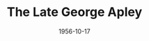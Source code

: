 ---
title: The Late George Apley
date: 1956-10-17
closing_date: 1956-10-27
layout: productions
featured_image:
image_caption:
image_credit:
playbill:
Theatre: Theatre Jacksonville
Venue: Little Theatre
cast:
- Margaret: Ella Mae Wiley
- George Apley: Frank Ridge
- Catherine Apley: Peggy Gift
- John Apley: James Boyer
- Eleanor Apley: Eleanor Yeager
- Wilson: Ralph Anderson
- Amelia Newcombe: Esther Barnes
- Roger Newcombe: Elmo Lehman
- Horation Willing: Marshall Grauer
- Jane Willing: Gene Tranoy
- Agnes Willing: Rose Marie Regero
- Howard Boulder: Bob Phillips
- Lydia Leyton: Josephine DeZerne
- Emily Southworth: Helen Keegan
- Julian H. Dole: Milo Wiley
- Henry: Victor Maurice
crew:
- Director: Richard G. Fallon
- Setting and Technical Direction: George A. Ramsey, Jr.
- Assistant Director: Connie Henline
- Stage Manager: Frank Ridge
- Light Controls: Alice Wise
- Sound and Music: Neil Forster
- Wardrobe Chairman: Sue Henderson
- Wardrobe Assistant:
  - Jane Johnson
  - Ada Wilson
  - Florence Somack
  - Gladys Mickler
  - Betty Cooper
  - Libbi Whiteman
  - Virginia Booker
- Costume Construction Chairman: Libbi Whiteman
- Costume Assistant:
  - Pat Eyster
  - Sue Fallon
  - Helen Keegan
  - Elaine Barnert
  - Shirley Carruthers
  - Virginia Robb
  - Fritz Ashworth
- Make-up Chairman: Hugh Henline
- Make-up Assistant:
  - Ethel Winstead
  - Ellen Magruder
  - Joyce Hall
  - Jim Bell
  - Jack Somack
  - Chick Evans
  - Ann Rogers
  - Mattie Godwin
  - Polly Clendening
  - Jane Porter
  - Dick Kaszner
  - Winona Jackson
  - Heather Paul
  - Ronnie Friedman
  - Barbara Irby
  - Virginia Robb
  - Laurel Barton
  - Margaret Ann Diz
  - Rochelle Smullian
- Construction and Painting Chairman: Margaret Burt
- Construction and Painting:
  - Henry Lachance
  - Alice Wise
  - Bud Rogers
  - Hugh Henline
  - Happy Gift
  - Maree Barnert
  - Neil Forster
  - Beverly Fink
  - Larry Zell
  - Jim Bell
  - Eula Mae Snow
  - Leah Smith
  - James Bibb
  - Norman Rickard
orchestra:
external_links:
---
